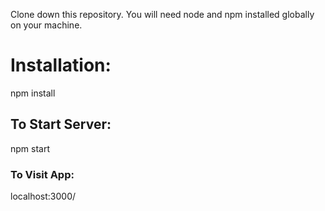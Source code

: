 Clone down this repository. You will need node and npm installed globally on your machine.

# Installation:

npm install

## To Start Server:

npm start

### To Visit App:

localhost:3000/


